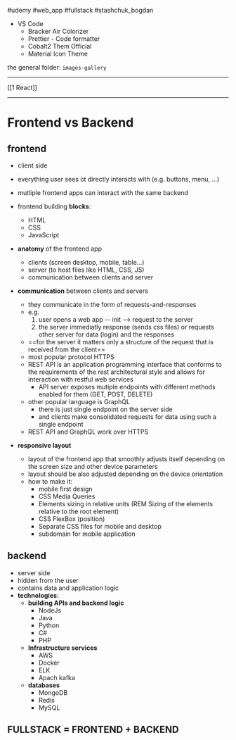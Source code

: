 
#udemy #web_app  #fullstack #stashchuk_bogdan 

- VS Code 
	- Bracker Air Colorizer
	- Prettier - Code formatter
	- Cobalt2 Them Official
	- Material Icon Theme

the general folder: `images-gallery`

-----------
[[1 React]]





----

# Frontend vs Backend

## frontend
- client side
- everything user sees ot directly interacts with (e.g. buttons, menu, ...)
- mutliple frontend apps can interact with the same backend
- frontend building **blocks**:
	- HTML
	- CSS
	- JavaScript
- **anatomy** of the frontend app
	- clients (screen desktop, mobile, table...)
	- server (to host files like HTML, CSS, JS)
	- communication between clients and server
- **communication** between clients and servers
	- they communicate in the form of  requests-and-responses
	- e.g.
		1. user opens a web app -- init --> request to the server
		2. the server immediatly response (sends css files) or requests other server for data (login) and the responses 
	- ==for the server it matters only a structure of the request that is received from the client==
	- most popular protocol HTTPS
	- REST API is an application programming interface that conforms to the requirements of the rest architectural style  and allows for interaction with restful web services 
		- API server exposes mutiple endpoints with different methods enabled for them (GET, POST, DELETE)
	- other popular language is GraphQL
		- there is just single endpoint on the server side
		- and clients make consolidated requests for data using such a single endpoint
	- REST API and GraphQL work over HTTPS

- **responsive layout**
	- layout of the frontend app that smoothly adjusts itself depending on the screen size and other device parameters
	- layout should be also adjusted depending on the device orientation
	- how to make it:
		- mobile first design
		- CSS Media Queries
		- Elements sizing in relative units (REM Sizing of the elements relative to the root element)
		- CSS FlexBox (position)
		- Separate CSS files for mobile and desktop
		- subdomain for mobile application



## backend
- server side
- hidden from the user
- contains data and application logic
- **technologies**:
	- **building APIs and backend logic**
		- NodeJs
		- Java
		- Python
		- C#
		- PHP
	- **Infrastructure services**
		- AWS
		- Docker
		- ELK
		- Apach kafka
	- **databases**
		- MongoDB
		- Redis
		- MySQL

## FULLSTACK = FRONTEND + BACKEND




